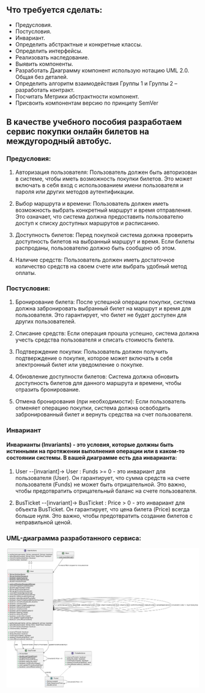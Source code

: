 ## Что требуется сделать:
* Предусловия.
* Постусловия.
* Инвариант.
* Определить абстрактные и конкретные классы.
* Определить интерфейсы.
* Реализовать наследование.
* Выявить компоненты.
* Разработать Диаграмму компонент использую нотацию UML 2.0. Общая без деталей.
* Определить алгоритм взаимодействия Группы 1 и Группы 2 – разработать контракт.
* Посчитать Метрики абстрактности компонент.
* Присвоить компонентам версию по принципу SemVer

## В качестве учебного пособия разработаем сервис покупки онлайн билетов на междугородный автобус.

### Предусловия:

1. Авторизация пользователя: Пользователь должен быть авторизован в системе, чтобы иметь возможность покупки билетов. Это может включать в себя вход с использованием имени пользователя и пароля или других методов аутентификации.

2. Выбор маршрута и времени: Пользователь должен иметь возможность выбрать конкретный маршрут и время отправления. Это означает, что система должна предоставить пользователю доступ к списку доступных маршрутов и расписанию.

3. Доступность билетов: Перед покупкой система должна проверить доступность билетов на выбранный маршрут и время. Если билеты распроданы, пользователю должно быть сообщено об этом.

4. Наличие средств: Пользователь должен иметь достаточное количество средств на своем счете или выбрать удобный метод оплаты.


### Постусловия:

1. Бронирование билета: После успешной операции покупки, система должна забронировать выбранный билет на маршрут и время для пользователя. Это гарантирует, что билет не будет доступен для других пользователей.

2. Списание средств: Если операция прошла успешно, система должна учесть средства пользователя и списать стоимость билета.

3. Подтверждение покупки: Пользователь должен получить подтверждение о покупке, которое может включать в себя электронный билет или уведомление о покупке.

4. Обновление доступности билетов: Система должна обновить доступность билетов для данного маршрута и времени, чтобы отразить бронирование.

5. Отмена бронирования (при необходимости): Если пользователь отменяет операцию покупки, система должна освободить забронированный билет и вернуть средства на счет пользователя.

### Инвариант

#### Инварианты (Invariants) - это условия, которые должны быть истинными на протяжении выполнения операции или в каком-то состоянии системы. В вашей диаграмме есть два инварианта:

1. User --[invariant]-> User : Funds >= 0 - это инвариант для пользователя (User). Он гарантирует, что сумма средств на счете пользователя (Funds) не может быть отрицательной. Это важно, чтобы предотвратить отрицательный баланс на счете пользователя.

2. BusTicket --[invariant]-> BusTicket : Price > 0 - это инвариант для объекта BusTicket. Он гарантирует, что цена билета (Price) всегда больше нуля. Это важно, чтобы предотвратить создание билетов с неправильной ценой.


### UML-диаграмма разработанного сервиса:

![uml_diagramma](/HomeWork_4/src/main/java/onlineTicket/Sourse/onlineTicket.png)

